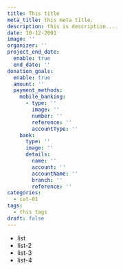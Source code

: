 ```yaml
---
title: This title
meta_title: this meta title.
description: this is description....
date: 10-12-2001
image: ''
organizer: ''
project_end_date:
  enable: true
  end_date: ''
donation_goals:
  enable: true
  amount: ''
  payment_methods:
    mobile_banking:
      - type: ''
        image: ''
        number: ''
        reference: ''
        accountType: ''
    bank:
      type: ''
      image: ''
      details:
        name: ''
        account: ''
        accountName: ''
        branch: ''
        reference: ''
categories:
  - cat-01
tags:
  - this tags
draft: false
---
```

* list
* list-2
* list-3
* list-4
